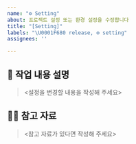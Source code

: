 ```yaml
---
name: "⚙️ Setting"
about: 프로젝트 설정 또는 환경 설정을 수정합니다
title: "[Setting]"
labels: "\U0001F680 release, ⚙️ setting"
assignees: ''

---
```


## 📝 작업 내용 설명
> <설정을 변경할 내용을 작성해 주세요>

## 🙋🏻 참고 자료
> <참고 자료가 있다면 작성해 주세요>
